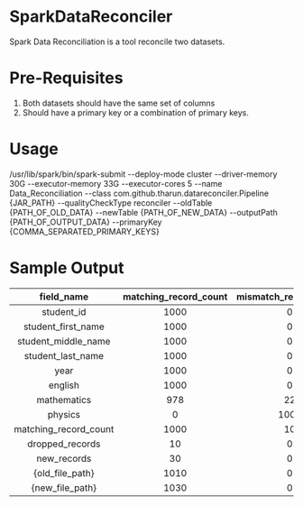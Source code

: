 # SparkDataReconciler
Spark Data Reconciliation is a tool reconcile two datasets.

# Pre-Requisites
1. Both datasets should have the same set of columns
2. Should have a primary key or a combination of primary keys.

# Usage
/usr/lib/spark/bin/spark-submit --deploy-mode cluster --driver-memory 30G --executor-memory 33G --executor-cores 5 --name Data_Reconciliation --class com.github.tharun.datareconciler.Pipeline {JAR_PATH} --qualityCheckType reconciler --oldTable {PATH_OF_OLD_DATA} --newTable {PATH_OF_NEW_DATA} --outputPath {PATH_OF_OUTPUT_DATA} --primaryKey {COMMA_SEPARATED_PRIMARY_KEYS}

# Sample Output
|field_name                                                                |matching_record_count|mismatch_record_count|matching_record_percentage|
|:------------------------------------------------------------------------:|:-------------------:|:-------------------:|:------------------------:|
|student_id                                                                |1000                 |0                    |100.0                     |
|student_first_name                                                        |1000                 |0                    |100.0                     |
|student_middle_name                                                       |1000                 |0                    |100.0                     |
|student_last_name                                                         |1000                 |0                    |100.0                     |
|year                                                                      |1000                 |0                    |100.0                     |
|english                                                                   |1000                 |0                    |100.0                     |
|mathematics                                                               |978                  |22                   |97.8                      |
|physics                                                                   |0                    |1000                 |0.0                       |
|matching_record_count                                                     |1000                 |10                   |99.1                      |
|dropped_records                                                           |10                   |0                    |0.9                       |
|new_records                                                               |30                   |0                    |2.9                       |
|{old_file_path}                                                           |1010                 |0                    |0.0                       |
|{new_file_path}                                                           |1030                 |0                    |0.0                       |

